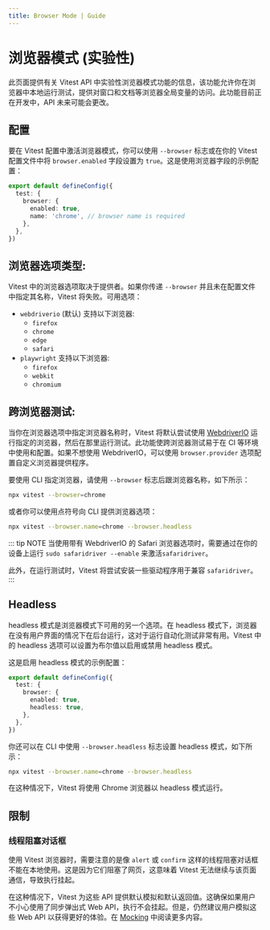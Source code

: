 ```yaml
---
title: Browser Mode | Guide
---
```


# 浏览器模式 (实验性)

此页面提供有关 Vitest API 中实验性浏览器模式功能的信息，该功能允许你在浏览器中本地运行测试，提供对窗口和文档等浏览器全局变量的访问。此功能目前正在开发中，API 未来可能会更改。

## 配置

要在 Vitest 配置中激活浏览器模式，你可以使用 `--browser` 标志或在你的 Vitest 配置文件中将 `browser.enabled` 字段设置为 `true`。这是使用浏览器字段的示例配置：

```ts
export default defineConfig({
  test: {
    browser: {
      enabled: true,
      name: 'chrome', // browser name is required
    },
  },
})
```

## 浏览器选项类型:

Vitest 中的浏览器选项取决于提供者。如果你传递 `--browser` 并且未在配置文件中指定其名称，Vitest 将失败。可用选项：

- `webdriverio` (默认) 支持以下浏览器:
  - `firefox`
  - `chrome`
  - `edge`
  - `safari`
- `playwright` 支持以下浏览器:
  - `firefox`
  - `webkit`
  - `chromium`

## 跨浏览器测试:

当你在浏览器选项中指定浏览器名称时，Vitest 将默认尝试使用 [WebdriverIO](https://webdriver.io/) 运行指定的浏览器，然后在那里运行测试。此功能使跨浏览器测试易于在 CI 等环境中使用和配置。如果不想使用 WebdriverIO，可以使用 `browser.provider` 选项配置自定义浏览器提供程序。

要使用 CLI 指定浏览器，请使用 `--browser` 标志后跟浏览器名称，如下所示：

```sh
npx vitest --browser=chrome
```

或者你可以使用点符号向 CLI 提供浏览器选项：

```sh
npx vitest --browser.name=chrome --browser.headless
```

::: tip NOTE
当使用带有 WebdriverIO 的 Safari 浏览器选项时，需要通过在你的设备上运行 `sudo safaridriver --enable` 来激活`safaridriver`。

此外，在运行测试时，Vitest 将尝试安装一些驱动程序用于兼容 `safaridriver`。
:::

## Headless

headless 模式是浏览器模式下可用的另一个选项。在 headless 模式下，浏览器在没有用户界面的情况下在后台运行，这对于运行自动化测试非常有用。Vitest 中的 headless 选项可以设置为布尔值以启用或禁用 headless 模式。

这是启用 headless 模式的示例配置：

```ts
export default defineConfig({
  test: {
    browser: {
      enabled: true,
      headless: true,
    },
  },
})
```

你还可以在 CLI 中使用 `--browser.headless` 标志设置 headless 模式，如下所示：

```sh
npx vitest --browser.name=chrome --browser.headless
```

在这种情况下，Vitest 将使用 Chrome 浏览器以 headless 模式运行。

## 限制

### 线程阻塞对话框

使用 Vitest 浏览器时，需要注意的是像 `alert` 或 `confirm` 这样的线程阻塞对话框不能在本地使用。这是因为它们阻塞了网页，这意味着 Vitest 无法继续与该页面通信，导致执行挂起。

在这种情况下，Vitest 为这些 API 提供默认模拟和默认返回值。这确保如果用户不小心使用了同步弹出式 Web API，执行不会挂起。但是，仍然建议用户模拟这些 Web API 以获得更好的体验。在 [Mocking](/guide/mocking) 中阅读更多内容。
